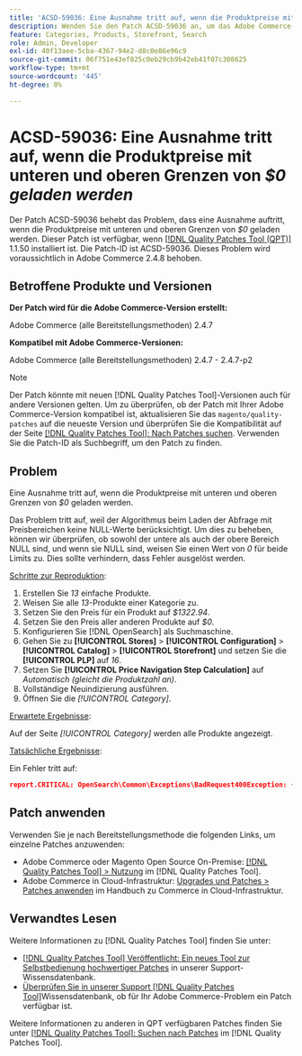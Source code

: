 ```yaml
---
title: 'ACSD-59036: Eine Ausnahme tritt auf, wenn die Produktpreise mit unteren und oberen Grenzen von $0 geladen werden'
description: Wenden Sie den Patch ACSD-59036 an, um das Adobe Commerce-Problem zu beheben, bei dem beim Laden der Produktpreise eine Ausnahme auftritt, bei der die unteren und oberen Grenzen auf *$0* festgelegt sind.
feature: Categories, Products, Storefront, Search
role: Admin, Developer
exl-id: 40f13aee-5cba-4367-94e2-d8c0e86e96c9
source-git-commit: 06f751e43ef825c0eb29cb9b42eb41f07c308625
workflow-type: tm+mt
source-wordcount: '445'
ht-degree: 0%

---
```


# ACSD-59036: Eine Ausnahme tritt auf, wenn die Produktpreise mit unteren und oberen Grenzen von *$0 geladen werden*

Der Patch ACSD-59036 behebt das Problem, dass eine Ausnahme auftritt, wenn die Produktpreise mit unteren und oberen Grenzen von *$0* geladen werden. Dieser Patch ist verfügbar, wenn [[!DNL Quality Patches Tool (QPT)]](/help/announcements/adobe-commerce-announcements/magento-quality-patches-released-new-tool-to-self-serve-quality-patches.md) 1.1.50 installiert ist. Die Patch-ID ist ACSD-59036. Dieses Problem wird voraussichtlich in Adobe Commerce 2.4.8 behoben.

## Betroffene Produkte und Versionen

**Der Patch wird für die Adobe Commerce-Version erstellt:**

Adobe Commerce (alle Bereitstellungsmethoden) 2.4.7

**Kompatibel mit Adobe Commerce-Versionen:**

Adobe Commerce (alle Bereitstellungsmethoden) 2.4.7 - 2.4.7-p2

>[!NOTE]
>
>Der Patch könnte mit neuen [!DNL Quality Patches Tool]-Versionen auch für andere Versionen gelten. Um zu überprüfen, ob der Patch mit Ihrer Adobe Commerce-Version kompatibel ist, aktualisieren Sie das `magento/quality-patches` auf die neueste Version und überprüfen Sie die Kompatibilität auf der Seite [[!DNL Quality Patches Tool]: Nach Patches suchen](https://experienceleague.adobe.com/tools/commerce-quality-patches/index.html?lang=de). Verwenden Sie die Patch-ID als Suchbegriff, um den Patch zu finden.

## Problem

Eine Ausnahme tritt auf, wenn die Produktpreise mit unteren und oberen Grenzen von *$0* geladen werden.

Das Problem tritt auf, weil der Algorithmus beim Laden der Abfrage mit Preisbereichen keine NULL-Werte berücksichtigt. Um dies zu beheben, können wir überprüfen, ob sowohl der untere als auch der obere Bereich NULL sind, und wenn sie NULL sind, weisen Sie einen Wert von *0* für beide Limits zu. Dies sollte verhindern, dass Fehler ausgelöst werden.

<u>Schritte zur Reproduktion</u>:

1. Erstellen Sie *13* einfache Produkte.
1. Weisen Sie alle *13*-Produkte einer Kategorie zu.
1. Setzen Sie den Preis für ein Produkt auf *$1322.94*.
1. Setzen Sie den Preis aller anderen Produkte auf *$0*.
1. Konfigurieren Sie [!DNL OpenSearch] als Suchmaschine.
1. Gehen Sie zu **[!UICONTROL Stores]** > **[!UICONTROL Configuration]** > **[!UICONTROL Catalog]** > **[!UICONTROL Storefront]** und setzen Sie die **[!UICONTROL PLP]** auf *16*.
1. Setzen Sie **[!UICONTROL Price Navigation Step Calculation]** auf *Automatisch (gleicht die Produktzahl an)*.
1. Vollständige Neuindizierung ausführen.
1. Öffnen Sie die *[!UICONTROL Category]*.

<u>Erwartete Ergebnisse</u>:

Auf der Seite *[!UICONTROL Category]* werden alle Produkte angezeigt.

<u>Tatsächliche Ergebnisse</u>:

Ein Fehler tritt auf:

```JSON
report.CRITICAL: OpenSearch\Common\Exceptions\BadRequest400Exception: {"error":{"root_cause":[{"type":"x_content_parse_exception","reason":"[1:193] [bool] failed to parse field [must]"}],"type":"x_content_parse_exception","reason":"[1:193] [bool] failed to parse field [filter]","caused_by":{"type":"x_content_parse_exception","reason":"[1:193] [bool] failed to parse field [must]","caused_by":{"type":"illegal_argument_exception","reason":"field name is null or empty"}}},"status":400} in /vendor/opensearch-project/opensearch-php/src/OpenSearch/Connections/Connection.php:664
```

## Patch anwenden

Verwenden Sie je nach Bereitstellungsmethode die folgenden Links, um einzelne Patches anzuwenden:

* Adobe Commerce oder Magento Open Source On-Premise: [[!DNL Quality Patches Tool] > Nutzung](https://experienceleague.adobe.com/docs/commerce-operations/tools/quality-patches-tool/usage.html?lang=de) im [!DNL Quality Patches Tool].
* Adobe Commerce in Cloud-Infrastruktur: [Upgrades und Patches > Patches anwenden](https://experienceleague.adobe.com/docs/commerce-cloud-service/user-guide/develop/upgrade/apply-patches.html?lang=de) im Handbuch zu Commerce in Cloud-Infrastruktur.

## Verwandtes Lesen

Weitere Informationen zu [!DNL Quality Patches Tool] finden Sie unter:

* [[!DNL Quality Patches Tool] Veröffentlicht: Ein neues Tool zur Selbstbedienung hochwertiger Patches](/help/announcements/adobe-commerce-announcements/magento-quality-patches-released-new-tool-to-self-serve-quality-patches.md) in unserer Support-Wissensdatenbank.
* [Überprüfen Sie in unserer Support [!DNL Quality Patches Tool]](/help/support-tools/patches-available-in-qpt-tool/check-patch-for-magento-issue-with-magento-quality-patches.md)Wissensdatenbank, ob für Ihr Adobe Commerce-Problem ein Patch verfügbar ist.

Weitere Informationen zu anderen in QPT verfügbaren Patches finden Sie unter [[!DNL Quality Patches Tool]: Suchen nach Patches](https://experienceleague.adobe.com/tools/commerce-quality-patches/index.html?lang=de) im [!DNL Quality Patches Tool].
